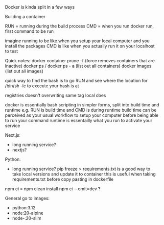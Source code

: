 Docker is kinda split in a few ways

Building a container

RUN = running during the build process
CMD = when you run docker run, first command to be run

imagine running to be like when you setup your local computer and you install the packages
CMD is like when you actually run it on your localhost to test

Quick notes:
docker container prune -f (force removes containers that are inactive)
docker ps / docker ps - a (list out all containers)
docker images (list out all images)

quick way to find the bash is to go RUN and see where the location for /bin/sh -lc to execute your bash is at

registries doesn't overwriting same tag
local does

docker is essentially bash scripting in simpler forms, split into build time and runtime
e.g. RUN is build time and CMD is during runtime
build time can be perceived as your usual workflow to setup your computer before being able to run your command
runtime is essentailly what you run to activate your service

Next.js:
- long running service?
- nextjs?

Python:
- long running service?
pip freeze > requirements.txt is a good way to take local versions and update it to container
this is useful when taking requirements.txt before copy pasting in dockerfile

npm ci = npm clean install
npm ci --omit=dev ?

General go to images:
- python:3.12
- node:20-alpine
- node-:20-slim